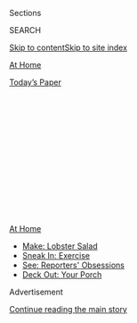 <div id="app">

<div>

<div>

<div>

<div class="NYTAppHideMasthead css-1q2w90k e1suatyy0">

<div class="section css-ui9rw0 e1suatyy2">

<div class="css-eph4ug er09x8g0">

<div class="css-6n7j50">

</div>

<span class="css-1dv1kvn">Sections</span>

<div class="css-10488qs">

<span class="css-1dv1kvn">SEARCH</span>

</div>

[Skip to content](#site-content)[Skip to site index](#site-index)

</div>

<div id="masthead-section-label" class="css-1wr3we4 eaxe0e00">

[At
Home](https://www.nytimes3xbfgragh.onion/spotlight/at-home)

</div>

<div class="css-10698na e1huz5gh0">

</div>

</div>

<div id="masthead-bar-one" class="section hasLinks css-15hmgas e1csuq9d3">

<div class="css-uqyvli e1csuq9d0">

</div>

<div class="css-1uqjmks e1csuq9d1">

</div>

<div class="css-9e9ivx">

[](https://myaccount.nytimes3xbfgragh.onion/auth/login?response_type=cookie&client_id=vi)

</div>

<div class="css-1bvtpon e1csuq9d2">

[Today’s
Paper](https://www.nytimes3xbfgragh.onion/section/todayspaper)

</div>

</div>

</div>

</div>

<div data-aria-hidden="false">

<div id="site-content" data-role="main">

<div>

<div class="css-1aor85t" style="opacity:0.000000001;z-index:-1;visibility:hidden">

<div class="css-1hqnpie">

<div class="css-epjblv">

<span class="css-17xtcya">[At
Home](/spotlight/at-home)</span><span class="css-x15j1o">|</span><span class="css-fwqvlz">Don’t
Wait to Deck Out Your Back
Porch</span>

</div>

<div class="css-k008qs">

<div class="css-1iwv8en">

<span class="css-18z7m18"></span>

<div>

</div>

</div>

<span class="css-1n6z4y">https://nyti.ms/2E7WO2Y</span>

<div class="css-1705lsu">

<div class="css-4xjgmj">

<div class="css-4skfbu" data-role="toolbar" data-aria-label="Social Media Share buttons, Save button, and Comments Panel with current comment count" data-testid="share-tools">

  - 
  - 
  - 
  - 
    
    <div class="css-6n7j50">
    
    </div>

  - 

</div>

</div>

</div>

</div>

</div>

</div>

<div class="css-13pd83m">

<div id="NYT_TOP_BANNER_REGION">

<div>

<div id="maps-athome-menu" class="section css-l08pwh interactive-content interactive-size-medium">

<div class="css-17ih8de interactive-body">

<div class="at-home-nav__innerContainer">

<div class="at-home-nav__title">

[At
Home](https://www.nytimes3xbfgragh.onion/spotlight/at-home?action=click&pgtype=Article&state=default&region=TOP_BANNER&context=at_home_menu)

</div>

  - [Make: Lobster
    Salad](https://www.nytimes3xbfgragh.onion/2020/08/14/dining/lobster-salad-recipe.html?action=click&pgtype=Article&state=default&region=TOP_BANNER&context=at_home_menu)
  - [Sneak In:
    Exercise](https://www.nytimes3xbfgragh.onion/2020/08/15/at-home/coronavirus-at-home-quick-exercises.html?action=click&pgtype=Article&state=default&region=TOP_BANNER&context=at_home_menu)
  - [See: Reporters'
    Obsessions](https://www.nytimes3xbfgragh.onion/interactive/2020/at-home/even-more-reporters-editors-diaries-lists-recommendations.html?action=click&pgtype=Article&state=default&region=TOP_BANNER&context=at_home_menu)
  - [Deck Out: Your
    Porch](https://www.nytimes3xbfgragh.onion/2020/08/15/at-home/coronavirus-fall-patio-furniture.html?action=click&pgtype=Article&state=default&region=TOP_BANNER&context=at_home_menu)

</div>

</div>

</div>

</div>

</div>

</div>

<div id="top-wrapper" class="css-1sy8kpn">

<div id="top-slug" class="css-l9onyx">

Advertisement

</div>

[Continue reading the main
story](#after-top)

<div class="ad top-wrapper" style="text-align:center;height:100%;display:block;min-height:250px">

<div id="top" class="place-ad" data-position="top" data-size-key="top">

</div>

</div>

<div id="after-top">

</div>

</div>

<div>

<div id="sponsor-wrapper" class="css-1hyfx7x">

<div id="sponsor-slug" class="css-19vbshk">

Supported by

</div>

[Continue reading the main
story](#after-sponsor)

<div id="sponsor" class="ad sponsor-wrapper" style="text-align:center;height:100%;display:block">

</div>

<div id="after-sponsor">

</div>

</div>

<div class="css-186x18t">

</div>

<div class="css-1vkm6nb ehdk2mb0">

# Don’t Wait to Deck Out Your Back Porch

</div>

The pandemic has many people thinking about how they’ll spend time
outside as the weather cools, meaning favorite items may soon be in
short
supply.

<div class="css-79elbk" data-testid="photoviewer-wrapper">

<div class="css-z3e15g" data-testid="photoviewer-wrapper-hidden">

</div>

<div class="css-1a48zt4 ehw59r15" data-testid="photoviewer-children">

![<span class="css-cnj6d5 e1z0qqy90" itemprop="copyrightHolder"><span class="css-1ly73wi e1tej78p0">Credit...</span><span><span>Louise
Beaumont/Getty
Images</span></span></span>](https://static01.graylady3jvrrxbe.onion/images/2020/08/15/multimedia/15ah-fallgear-WEB01/merlin_175677621_4725d4b0-08d8-4b9c-ab4e-7eed9ef60f49-articleLarge.jpg?quality=75&auto=webp&disable=upscale)

</div>

</div>

<div class="css-18e8msd">

<div class="css-vp77d3 epjyd6m0">

<div class="css-1baulvz">

By <span class="css-1baulvz last-byline" itemprop="name">A.C.
Shilton</span>

</div>

</div>

  - 
    
    <div class="css-ld3wwf e16638kd2">
    
    Published Aug. 15, 2020Updated Aug. 18,
    2020
    
    </div>

  - 
    
    <div class="css-4xjgmj">
    
    <div class="css-pvvomx" data-role="toolbar" data-aria-label="Social Media Share buttons, Save button, and Comments Panel with current comment count" data-testid="share-tools">
    
      - 
      - 
      - 
      - 
        
        <div class="css-6n7j50">
        
        </div>
    
      - 
    
    </div>
    
    </div>

</div>

</div>

<div class="section meteredContent css-1r7ky0e" name="articleBody" itemprop="articleBody">

<div class="css-1fanzo5 StoryBodyCompanionColumn">

<div class="css-53u6y8">

Toilet paper notwithstanding, the best thing Todd Osterman did back in
April was start thinking about how to furnish his patio. But really, “my
wife was the one who was thinking way ahead,” the Wisconsin teacher
said. “She was the one who thought this might be a long-term thing.” If
they were going to be home all summer, they might as well enjoy their
patio — which meant getting a heater for those early-spring nights.

That decision paid off. “I was at my local Home Depot last week, and
they were completely sold out,” Mr. Osterman said. “This is the middle
of the summer — not the time you would want to buy a patio heater.”

If the inflatable backyard pool was the hero product of summer 2020,
patio firepits and heaters are poised to be — pun absolutely intended —
the hottest items for fall.

Now is the moment to take stock of what you’re going to need for your
outdoor patio. Sure, researching heaters in the deep sweat of August
feels odd. But it’s clear we may all spend a lot of time at home this
fall — and want to maximize our outdoor area.

</div>

</div>

<div class="css-1fanzo5 StoryBodyCompanionColumn">

<div class="css-53u6y8">

To begin, think a bit about how you’ll use your space. When Shai DeLuca,
a Toronto-based designer and TV personality, works with clients with
larger patios, he divides up the square footage, much the way a house
with an open floor plan is divided into various living arrangements.
Split your patio into zones, creating intimate, small spaces that offer
a refuge when you’ve had enough togetherness.

Of course, how you design and outfit your patio may come down to what
you can still get. At the online retailer Wayfair, searches for patio
heaters over the past five weeks were up more than 70 percent from this
time last year. Dan Crepps, the general manager of Interior Design for
Wayfair Professional, said that the site was already seeing increased
sales on heaters, fire pits, layered textiles (think pillows and
blankets) and outdoor lighting.

John Merris, the chief executive of Solo Stove, which makes smokeless
backyard fire pits, said his company had finally restocked its inventory
after an unusually lucrative summer. In a typical year, Solo Stove moves
a lot of product in early spring, but things taper in July and August.
That lull never happened.

<div id="NYT_MAIN_CONTENT_2_REGION" class="css-9tf9ac">

<div>

</div>

</div>

Fire pits have been big for a while. What is new, however, is how people
are using their outdoor living spaces. Joe Raboine, who has spent 25
years in the patio industry, most recently with the paver company
Belgard, says that previously clients wanted patio spaces that would
work for entertaining. Now families are focused on building spaces that
bring them comfort and improve everyday quality of life.

If you’re looking for comfort this fall, start by looking for warmth,
Mr. DeLucasaid. Fire pits are an obvious choice, but that’s hardly your
only option. In fact, many condo and city dwellers may find that
homeowners associations or local municipalities do not allow
wood-burning products, though some condos may allow small gas fire
tables. While not as warm, Mr. Raboine said, they can serve as a
stunning centerpiece.

</div>

</div>

<div class="css-1fanzo5 StoryBodyCompanionColumn">

<div class="css-53u6y8">

Patio heaters take considerably less tending than fire pits, and can
really crank out heat. Most heaters sold for residential use should warm
a 7- to 10-foot radius. For a small patio, one should suffice, but if
you’re warming a large space, you’ll<span class="css-8l6xbc evw5hdy0">
</span>want one every 10 feet.

When fire pits or heaters are off limits, turn to warm fabrics to make
your porch inviting. “It’s very much about the finishes you choose,”
said Mr. DeLuca, adding that no one wants to sit on wrought iron on a
chilly evening. Look for pillows, cushions and throws created for
outdoor use, which will dry quickly after rain and hold up under
ultraviolet rays. If you love something, but it’s not made to live
outside, consider adding an outdoor table or ottoman that doubles as a
watertight storage container. You can tuck these items away between
uses.

Good lighting can also cozy up a space, said Mr. Raboine, adding that
outdoor lighting is something few people think about until it’s midnight
black at 5 p.m. Mr. DeLuca advises his clients to think of lighting in
layers — just as you would inside. Consider a floor or table lamp, a few
candles, and an overhead light, to give a range of types and levels of
light.

Beyond creating family memories and expanding our quarantine worlds just
a bit, there’s also a hard-to-deny appeal to products that provide
warmth, light and comfort as days get shorter, while the news stays
unfailingly grim. “There’s this physical comfort that people want to
experience,” said Liz Wells, marketing director for Rumpl, which makes
blankets geared toward outdoor use.

Like Solo Stove, Rumpl is worried about having enough inventory for the
fall rush — especially because it’s followed by the holiday season. And
there are other problems beyond inventory. Mr. Merris said his company
had struggled with finding space on ocean freighters, while Rumpl has
had issues moving products quickly through distribution centers, because
of increased safety measures for workers.

Bottom line: If you want to accessorize your patio with a heater, or
twinkling string lights, or weatherproof curtains or whatever else
brings you that sense of comfort, don’t wait.

</div>

</div>

<div>

</div>

</div>

<div>

</div>

<div>

</div>

<div>

</div>

<div>

<div id="bottom-wrapper" class="css-1ede5it">

<div id="bottom-slug" class="css-l9onyx">

Advertisement

</div>

[Continue reading the main
story](#after-bottom)

<div id="bottom" class="ad bottom-wrapper" style="text-align:center;height:100%;display:block;min-height:90px">

</div>

<div id="after-bottom">

</div>

</div>

</div>

</div>

</div>

## Site Index

<div>

</div>

## Site Information Navigation

  - [© <span>2020</span> <span>The New York Times
    Company</span>](https://help.nytimes3xbfgragh.onion/hc/en-us/articles/115014792127-Copyright-notice)

<!-- end list -->

  - [NYTCo](https://www.nytco.com/)
  - [Contact
    Us](https://help.nytimes3xbfgragh.onion/hc/en-us/articles/115015385887-Contact-Us)
  - [Work with us](https://www.nytco.com/careers/)
  - [Advertise](https://nytmediakit.com/)
  - [T Brand Studio](http://www.tbrandstudio.com/)
  - [Your Ad
    Choices](https://www.nytimes3xbfgragh.onion/privacy/cookie-policy#how-do-i-manage-trackers)
  - [Privacy](https://www.nytimes3xbfgragh.onion/privacy)
  - [Terms of
    Service](https://help.nytimes3xbfgragh.onion/hc/en-us/articles/115014893428-Terms-of-service)
  - [Terms of
    Sale](https://help.nytimes3xbfgragh.onion/hc/en-us/articles/115014893968-Terms-of-sale)
  - [Site
    Map](https://spiderbites.nytimes3xbfgragh.onion)
  - [Help](https://help.nytimes3xbfgragh.onion/hc/en-us)
  - [Subscriptions](https://www.nytimes3xbfgragh.onion/subscription?campaignId=37WXW)

</div>

</div>

</div>

</div>

